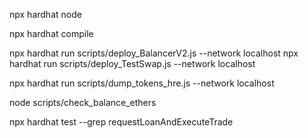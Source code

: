 

npx hardhat node

npx hardhat compile

npx hardhat run scripts/deploy_BalancerV2.js --network localhost
npx hardhat run scripts/deploy_TestSwap.js --network localhost

npx hardhat run scripts/dump_tokens_hre.js --network localhost

node scripts/check_balance_ethers

npx hardhat test --grep requestLoanAndExecuteTrade